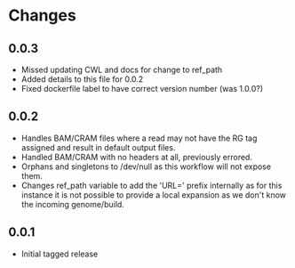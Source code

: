 # Changes

## 0.0.3

- Missed updating CWL and docs for change to ref_path
- Added details to this file for 0.0.2
- Fixed dockerfile label to have correct version number (was 1.0.0?)

## 0.0.2

- Handles BAM/CRAM files where a read may not have the RG tag assigned and result in default output files.
- Handled BAM/CRAM with no headers at all, previously errored.
- Orphans and singletons to /dev/null as this workflow will not expose them.
- Changes ref_path variable to add the 'URL=' prefix internally as for this instance it is not possible to provide a
  local expansion as we don't know the incoming genome/build.

## 0.0.1

- Initial tagged release
